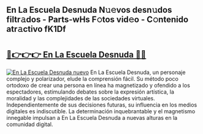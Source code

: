 ## En La Escuela Desnuda N𝚞𝚎vos desn𝚞dos filtr𝚊dos - Parts-wHs F𝚘tos vid𝚎o - C𝚘ntenido atr𝚊ctivo fK1Df

# <h2><a href="http://mb164t.tromn.icu/?c=En+La+Escuela+Desnuda">🔗👉👉👉 En La Escuela Desnuda 🔗🔗</a></h2>

[![En La Escuela Desnuda nuevo](https://i.imgur.com/pEAQMta.gif)](http://mb164t.tromn.icu/?c=En+La+Escuela+Desnuda)
En La Escuela Desnuda, un personaje complejo y polarizador, elude la comprensión fácil. Su método poco ortodoxo de crear una persona en línea ha magnetizado y ofendido a los espectadores, estimulando debates sobre la expresión artística, la moralidad y las complejidades de las sociedades virtuales. Independientemente de sus decisiones futuras, su influencia en los medios digitales es indiscutible. La determinación inquebrantable y el magnetismo innegable impulsan a En La Escuela Desnuda a nuevas alturas en la comunidad digital.
